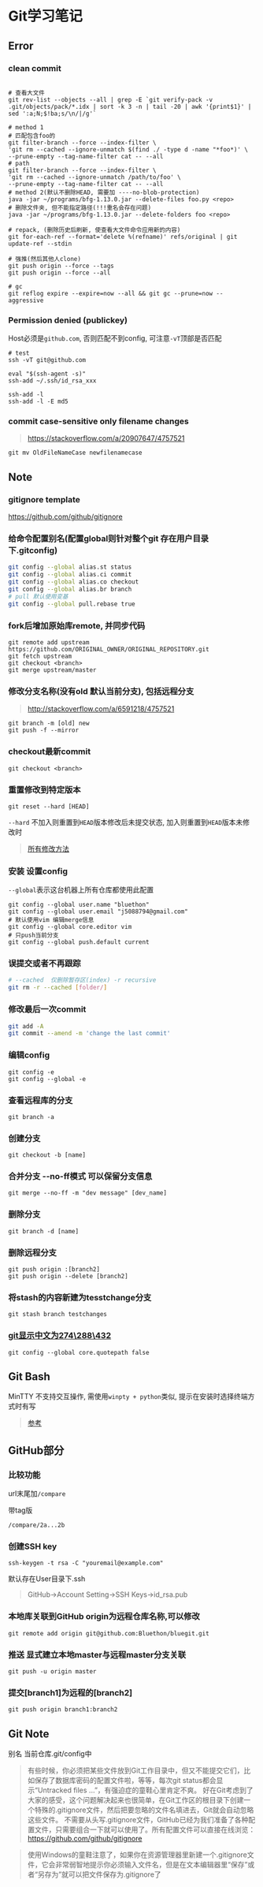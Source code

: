 Git学习笔记
===========

Error
-----

### clean commit

``` shell

# 查看大文件
git rev-list --objects --all | grep -E `git verify-pack -v .git/objects/pack/*.idx | sort -k 3 -n | tail -20 | awk '{print$1}' | sed ':a;N;$!ba;s/\n/|/g'`

# method 1
# 匹配包含foo的
git filter-branch --force --index-filter \
'git rm --cached --ignore-unmatch $(find ./ -type d -name "*foo*)' \
--prune-empty --tag-name-filter cat -- --all
# path
git filter-branch --force --index-filter \
'git rm --cached --ignore-unmatch /path/to/foo' \
--prune-empty --tag-name-filter cat -- --all
# method 2(默认不删除HEAD, 需要加 ----no-blob-protection)
java -jar ~/programs/bfg-1.13.0.jar --delete-files foo.py <repo>
# 删除文件夹, 但不能指定路径(!!!重名会存在问题)
java -jar ~/programs/bfg-1.13.0.jar --delete-folders foo <repo>

# repack, (删除历史后刷新, 使查看大文件命令应用新的内容)
git for-each-ref --format='delete %(refname)' refs/original | git update-ref --stdin

# 强推(然后其他人clone)
git push origin --force --tags
git push origin --force --all

# gc
git reflog expire --expire=now --all && git gc --prune=now --aggressive
```

### Permission denied (publickey)

Host必须是`github.com`, 否则匹配不到config, 可注意`-vT`顶部是否匹配

    # test
    ssh -vT git@github.com

    eval "$(ssh-agent -s)"
    ssh-add ~/.ssh/id_rsa_xxx

    ssh-add -l
    ssh-add -l -E md5

### commit case-sensitive only filename changes

> <https://stackoverflow.com/a/20907647/4757521>

    git mv OldFileNameCase newfilenamecase

Note
----

### gitignore template

<https://github.com/github/gitignore>

### 给命令配置别名(配置global则针对整个git 存在用户目录下.gitconfig)

``` bash
git config --global alias.st status
git config --global alias.ci commit
git config --global alias.co checkout
git config --global alias.br branch
# pull 默认使用变基
git config --global pull.rebase true
```

### fork后增加原始库remote, 并同步代码

    git remote add upstream https://github.com/ORIGINAL_OWNER/ORIGINAL_REPOSITORY.git
    git fetch upstream
    git checkout <branch>
    git merge upstream/master

### 修改分支名称(没有old 默认当前分支), 包括远程分支

> <http://stackoverflow.com/a/6591218/4757521>

    git branch -m [old] new
    git push -f --mirror

### checkout最新commit

    git checkout <branch>

### 重置修改到特定版本

    git reset --hard [HEAD]

`--hard` 不加入则重置到`HEAD`版本修改后未提交状态, 加入则重置到`HEAD`版本未修改时

> [所有修改方法](http://gitbook.liuhui998.com/4_9.html)

### 安装 设置config

`--global`表示这台机器上所有仓库都使用此配置

``` shell
git config --global user.name "bluethon"
git config --global user.email "j5088794@gmail.com"
# 默认使用vim 编辑merge信息
git config --global core.editor vim
# 只push当前分支
git config --global push.default current
```

### 误提交或者不再跟踪

``` bash
# --cached  仅删除暂存区(index) -r recursive
git rm -r --cached [folder/]
```

### 修改最后一次commit

``` bash
git add -A
git commit --amend -m 'change the last commit'
```

### 编辑config

    git config -e
    git config --global -e

### 查看远程库的分支

`git branch -a`

### 创建分支

`git checkout -b [name]`

### 合并分支 --no-ff模式 可以保留分支信息

`git merge --no-ff -m "dev message" [dev_name]`

### 删除分支

    git branch -d [name]

### 删除远程分支

    git push origin :[branch2]
    git push origin --delete [branch2]

### 将stash的内容新建为tesstchange分支

`git stash branch testchanges`

### [git显示中文为274\288\432](https://gist.github.com/vkyii/1079783)

    git config --global core.quotepath false

Git Bash
--------

MinTTY 不支持交互操作, 需使用`winpty + python`类似, 提示在安装时选择终端方式时有写
> [参考](https://www.zhihu.com/question/36142943/answer/81467036)

GitHub部分
---------

### 比较功能

url末尾加`/compare`

带tag版

    /compare/2a...2b

### 创建SSH key

    ssh-keygen -t rsa -C "youremail@example.com"

默认存在User目录下.ssh

> GitHub->Account Setting->SSH Keys->id_rsa.pub

### 本地库关联到GitHub  origin为远程仓库名称,可以修改

`git remote add origin git@github.com:Bluethon/bluegit.git`

### 推送 显式建立本地master与远程master分支关联

`git push -u origin master`

### 提交[branch1]为远程的[branch2]

`git push origin branch1:branch2`

Git Note
--------

别名 当前仓库.git/config中

> 有些时候，你必须把某些文件放到Git工作目录中，但又不能提交它们，比如保存了数据库密码的配置文件啦，等等，每次git status都会显示“Untracked files ...”，有强迫症的童鞋心里肯定不爽。
好在Git考虑到了大家的感受，这个问题解决起来也很简单，在Git工作区的根目录下创建一个特殊的.gitignore文件，然后把要忽略的文件名填进去，Git就会自动忽略这些文件。
不需要从头写.gitignore文件，GitHub已经为我们准备了各种配置文件，只需要组合一下就可以使用了。所有配置文件可以直接在线浏览：<https://github.com/github/gitignore>

> 使用Windows的童鞋注意了，如果你在资源管理器里新建一个.gitignore文件，它会非常弱智地提示你必须输入文件名，但是在文本编辑器里“保存”或者“另存为”就可以把文件保存为.gitignore了
